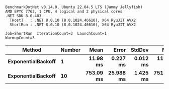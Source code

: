 ```

BenchmarkDotNet v0.14.0, Ubuntu 22.04.5 LTS (Jammy Jellyfish)
AMD EPYC 7763, 1 CPU, 4 logical and 2 physical cores
.NET SDK 8.0.403
  [Host]   : .NET 8.0.10 (8.0.1024.46610), X64 RyuJIT AVX2
  ShortRun : .NET 8.0.10 (8.0.1024.46610), X64 RyuJIT AVX2

Job=ShortRun  IterationCount=3  LaunchCount=1  
WarmupCount=3  

```
| Method             | Number | Mean      | Error     | StdDev   | Min       | Max       | Allocated |
|------------------- |------- |----------:|----------:|---------:|----------:|----------:|----------:|
| **ExponentialBackoff** | **1**      |  **11.98 ms** |  **0.227 ms** | **0.012 ms** |  **11.97 ms** |  **11.99 ms** |     **520 B** |
| **ExponentialBackoff** | **10**     | **753.09 ms** | **25.988 ms** | **1.425 ms** | **751.45 ms** | **753.97 ms** |    **4120 B** |
